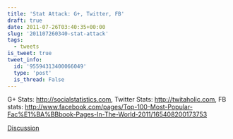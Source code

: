 ```yaml
---
title: 'Stat Attack: G+, Twitter, FB'
draft: true
date: 2011-07-26T03:40:35+00:00
slug: '201107260340-stat-attack'
tags:
  - tweets
is_tweet: true
tweet_info:
  id: '95594313400066049'
  type: 'post'
  is_thread: False
---
```




G+ Stats: <http://socialstatistics.com>, Twitter Stats: <http://twitaholic.com>, FB stats: <http://www.facebook.com/pages/Top-100-Most-Popular-Fac%E1%BA%BBbook-Pages-In-The-World-2011/165408200173753>

[Discussion](https://x.com/sytelus/status/95594313400066049)
